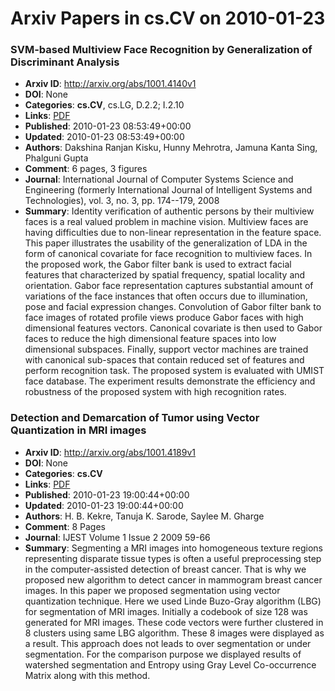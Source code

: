 # Arxiv Papers in cs.CV on 2010-01-23
### SVM-based Multiview Face Recognition by Generalization of Discriminant Analysis
- **Arxiv ID**: http://arxiv.org/abs/1001.4140v1
- **DOI**: None
- **Categories**: **cs.CV**, cs.LG, D.2.2; I.2.10
- **Links**: [PDF](http://arxiv.org/pdf/1001.4140v1)
- **Published**: 2010-01-23 08:53:49+00:00
- **Updated**: 2010-01-23 08:53:49+00:00
- **Authors**: Dakshina Ranjan Kisku, Hunny Mehrotra, Jamuna Kanta Sing, Phalguni Gupta
- **Comment**: 6 pages, 3 figures
- **Journal**: International Journal of Computer Systems Science and Engineering
  (formerly International Journal of Intelligent Systems and Technologies),
  vol. 3, no. 3, pp. 174--179, 2008
- **Summary**: Identity verification of authentic persons by their multiview faces is a real valued problem in machine vision. Multiview faces are having difficulties due to non-linear representation in the feature space. This paper illustrates the usability of the generalization of LDA in the form of canonical covariate for face recognition to multiview faces. In the proposed work, the Gabor filter bank is used to extract facial features that characterized by spatial frequency, spatial locality and orientation. Gabor face representation captures substantial amount of variations of the face instances that often occurs due to illumination, pose and facial expression changes. Convolution of Gabor filter bank to face images of rotated profile views produce Gabor faces with high dimensional features vectors. Canonical covariate is then used to Gabor faces to reduce the high dimensional feature spaces into low dimensional subspaces. Finally, support vector machines are trained with canonical sub-spaces that contain reduced set of features and perform recognition task. The proposed system is evaluated with UMIST face database. The experiment results demonstrate the efficiency and robustness of the proposed system with high recognition rates.



### Detection and Demarcation of Tumor using Vector Quantization in MRI images
- **Arxiv ID**: http://arxiv.org/abs/1001.4189v1
- **DOI**: None
- **Categories**: **cs.CV**
- **Links**: [PDF](http://arxiv.org/pdf/1001.4189v1)
- **Published**: 2010-01-23 19:00:44+00:00
- **Updated**: 2010-01-23 19:00:44+00:00
- **Authors**: H. B. Kekre, Tanuja K. Sarode, Saylee M. Gharge
- **Comment**: 8 Pages
- **Journal**: IJEST Volume 1 Issue 2 2009 59-66
- **Summary**: Segmenting a MRI images into homogeneous texture regions representing disparate tissue types is often a useful preprocessing step in the computer-assisted detection of breast cancer. That is why we proposed new algorithm to detect cancer in mammogram breast cancer images. In this paper we proposed segmentation using vector quantization technique. Here we used Linde Buzo-Gray algorithm (LBG) for segmentation of MRI images. Initially a codebook of size 128 was generated for MRI images. These code vectors were further clustered in 8 clusters using same LBG algorithm. These 8 images were displayed as a result. This approach does not leads to over segmentation or under segmentation. For the comparison purpose we displayed results of watershed segmentation and Entropy using Gray Level Co-occurrence Matrix along with this method.



